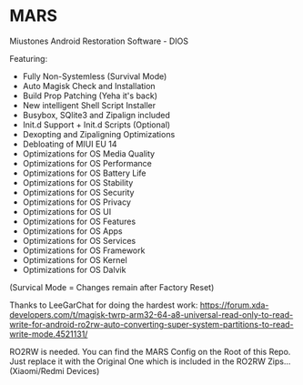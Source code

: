 # MARS
Miustones Android Restoration Software - DIOS

Featuring:
- Fully Non-Systemless (Survival Mode)
- Auto Magisk Check and Installation
- Build Prop Patching (Yeha it's back)
- New intelligent Shell Script Installer
- Busybox, SQlite3 and Zipalign included
- Init.d Support + Init.d Scripts (Optional)
- Dexopting and Zipaligning Optimizations
- Debloating of MIUI EU 14
- Optimizations for OS Media Quality
- Optimizations for OS Performance
- Optimizations for OS Battery Life
- Optimizations for OS Stability
- Optimizations for OS Security
- Optimizations for OS Privacy
- Optimizations for OS UI
- Optimizations for OS Features
- Optimizations for OS Apps
- Optimizations for OS Services
- Optimizations for OS Framework
- Optimizations for OS Kernel
- Optimizations for OS Dalvik

(Survical Mode = Changes remain after Factory Reset)

Thanks to LeeGarChat for doing the hardest work:
https://forum.xda-developers.com/t/magisk-twrp-arm32-64-a8-universal-read-only-to-read-write-for-android-ro2rw-auto-converting-super-system-partitions-to-read-write-mode.4521131/

RO2RW is needed. You can find the MARS Config on the Root of this Repo. Just replace it with the Original One which is included in the RO2RW Zips... (Xiaomi/Redmi Devices)
